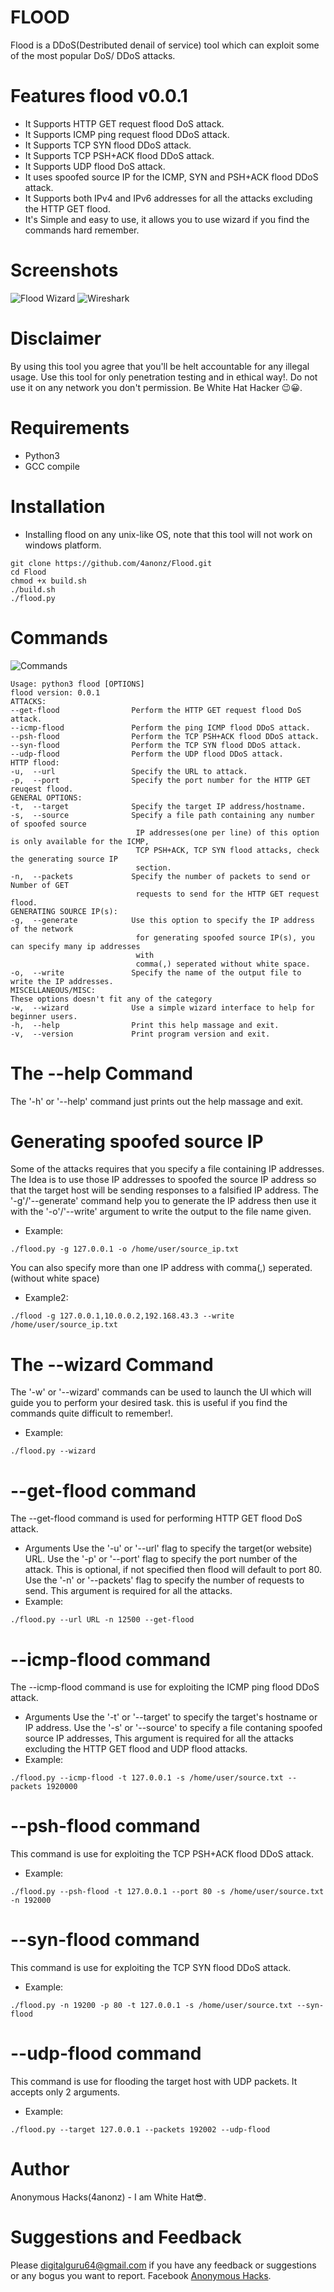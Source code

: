 # FLOOD
Flood is a DDoS(Destributed denail of service) tool which can exploit some of the most popular DoS/
DDoS attacks.
# Features flood v0.0.1
* It Supports HTTP GET request flood DoS attack.
* It Supports ICMP ping request flood DDoS attack.
* It Supports TCP SYN flood DDoS attack.
* It Supports TCP PSH+ACK flood DDoS attack.
* It Supports UDP flood DoS attack.
* It uses spoofed source IP for the ICMP, SYN and PSH+ACK flood DDoS attack.
* It Supports both IPv4 and IPv6 addresses for all the attacks excluding the HTTP GET flood.
* It's Simple and easy to use, it allows you to use wizard if you find the commands hard remember.

# Screenshots
![Flood Wizard](demo/flood.png)
![Wireshark](demo/wireshark.png)

# Disclaimer
By using this tool you agree that you'll be helt accountable for any illegal usage.
Use this tool for only penetration testing and in ethical way!. Do not use it on any network you 
don't permission. Be White Hat Hacker 😉️😀️.

# Requirements
* Python3
* GCC compile

# Installation
* Installing flood on any unix-like OS, note that this tool will not work on windows platform.
```
git clone https://github.com/4anonz/Flood.git
cd Flood
chmod +x build.sh
./build.sh
./flood.py
```
# Commands
![Commands](demo/floodHelp.png)
```
Usage: python3 flood [OPTIONS]
flood version: 0.0.1
ATTACKS:
--get-flood                Perform the HTTP GET request flood DoS attack.
--icmp-flood               Perform the ping ICMP flood DDoS attack.
--psh-flood                Perform the TCP PSH+ACK flood DDoS attack.
--syn-flood                Perform the TCP SYN flood DDoS attack.
--udp-flood                Perform the UDP flood DDoS attack.
HTTP flood:
-u,  --url                 Specify the URL to attack.
-p,  --port                Specify the port number for the HTTP GET reuqest flood.
GENERAL OPTIONS:
-t,  --target              Specify the target IP address/hostname.
-s,  --source              Specify a file path containing any number of spoofed source 
                            IP addresses(one per line) of this option is only available for the ICMP, 
                            TCP PSH+ACK, TCP SYN flood attacks, check the generating source IP
                            section. 
-n,  --packets             Specify the number of packets to send or Number of GET
                            requests to send for the HTTP GET request flood.
GENERATING SOURCE IP(s):
-g,  --generate            Use this option to specify the IP address of the network
                            for generating spoofed source IP(s), you can specify many ip addresses 
                            with
                            comma(,) seperated without white space.
-o,  --write               Specify the name of the output file to write the IP addresses. 
MISCELLANEOUS/MISC:
These options doesn't fit any of the category
-w,  --wizard              Use a simple wizard interface to help for beginner users.
-h,  --help                Print this help massage and exit.
-v,  --version             Print program version and exit.
```
# The --help Command
The '-h' or '--help' command just prints out the help massage and exit.
# Generating spoofed source IP
Some of the attacks requires that you specify a file containing IP addresses. The Idea is to use 
those IP addresses to spoofed the source IP address so that the target host will be sending responses 
to a falsified IP address.
The '-g'/'--generate' command help you to generate the IP address then use it with the '-o'/'--write' 
argument to write the output to the file name given.
* Example:
```
./flood.py -g 127.0.0.1 -o /home/user/source_ip.txt
```
You can also specify more than one IP address with comma(,) seperated.(without white space)
* Example2:
```
./flood -g 127.0.0.1,10.0.0.2,192.168.43.3 --write /home/user/source_ip.txt
```

# The --wizard Command
The '-w' or '--wizard' commands can be used to launch the UI which will guide you to perform your 
desired task. this is useful if you find the commands quite difficult to remember!.
* Example:
```
./flood.py --wizard
```
# --get-flood command
The --get-flood command is used for performing HTTP GET flood DoS attack.
* Arguments
Use the '-u' or '--url' flag to specify the target(or website) URL.
Use the '-p' or '--port' flag to specify the port number of the attack. This is optional, if not 
specified then flood will default to port 80.
Use the '-n' or '--packets' flag to specify the number of requests to send. This argument is required
for all the attacks.
* Example:
```
./flood.py --url URL -n 12500 --get-flood
```
# --icmp-flood command
The --icmp-flood command is use for exploiting the ICMP ping flood DDoS attack.
* Arguments
Use the '-t' or '--target' to specify the target's hostname or IP address.
Use the '-s' or '--source' to specify a file contaning spoofed source IP addresses, This argument is
required for all the attacks excluding the HTTP GET flood and UDP flood attacks.
* Example:
```
./flood.py --icmp-flood -t 127.0.0.1 -s /home/user/source.txt --packets 1920000
```
# --psh-flood command
This command is use for exploiting the TCP PSH+ACK flood DDoS attack.
* Example:
```
./flood.py --psh-flood -t 127.0.0.1 --port 80 -s /home/user/source.txt -n 192000
```
# --syn-flood command
This command is use for exploiting the TCP SYN flood DDoS attack.
* Example:
```
./flood.py -n 19200 -p 80 -t 127.0.0.1 -s /home/user/source.txt --syn-flood
```
# --udp-flood command
This command is use for flooding the target host with UDP packets.
It accepts only 2 arguments.
* Example:
```
./flood.py --target 127.0.0.1 --packets 192002 --udp-flood
```
# Author
Anonymous Hacks(4anonz) - I am White Hat😎️.
# Suggestions and Feedback
Please digitalguru64@gmail.com if you have any feedback or suggestions or any bogus you
want to report.
Facebook [Anonymous Hacks](https://facebook.com/4anonz).
